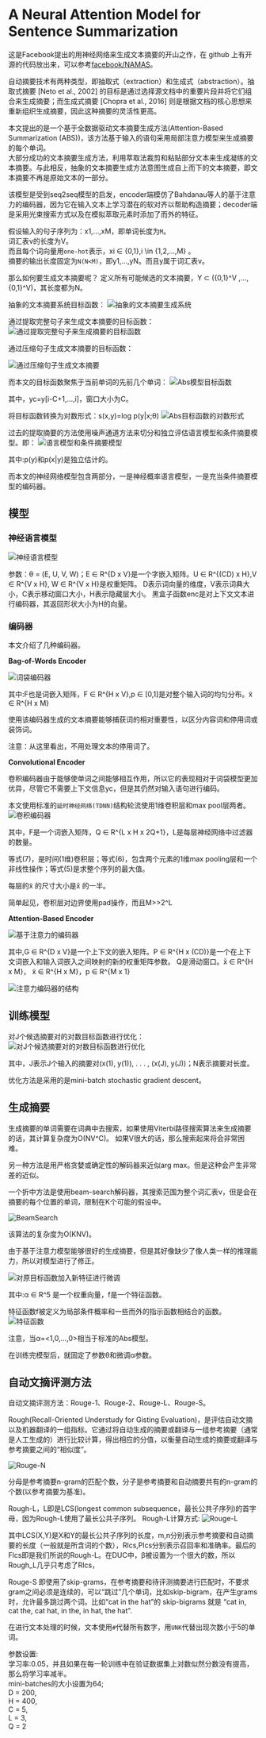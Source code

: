 # A Neural Attention Model for Sentence Summarization
这是Facebook提出的用神经网络来生成文本摘要的开山之作，在 github 上有开源的代码放出来，可以参考[facebook/NAMAS](https://github.com/facebookarchive/NAMAS)。

自动摘要技术有两种类型，即抽取式（extraction）和生成式（abstraction）。抽取式摘要 [Neto et al., 2002] 的目标是通过选择源文档中的重要片段并将它们组合来生成摘要；而生成式摘要 [Chopra et al., 2016] 则是根据文档的核心思想来重新组织生成摘要，因此这种摘要的灵活性更高。

本文提出的是一个基于全数据驱动文本摘要生成方法(Attention-Based Summarization (ABS))，该方法基于输入的语句采用局部注意力模型来生成摘要的每个单词。\
大部分成功的文本摘要生成方法，利用萃取法裁剪和粘贴部分文本来生成凝练的文本摘要。与此相反，抽象的文本摘要生成方法意图生成自上而下的文本摘要，即文本摘要不再是原始文本的一部分。

该模型是受到seq2seq模型的启发，encoder端模仿了Bahdanau等人的基于注意力的编码器，因为它在输入文本上学习潜在的软对齐以帮助构造摘要；decoder端是采用光束搜索方式以及在模拟萃取元素时添加了而外的特征。

假设输入的句子序列为：x1,...,xM，即单词长度为`M`。\
词汇表ν的长度为V。\
而且每个词向量用`one-hot`表示，xi ∈ {0,1},i \in {1,2,...,M} 。\
摘要的输出长度固定为`N(N<M)`，即y1,...,yN。而且y属于词汇表ν。

那么如何要生成文本摘要呢？
定义所有可能候选的文本摘要，Y ⊂ ({0,1}^V ,...,{0,1}^V)，其长度都为N。

抽象的文本摘要系统目标函数：
![抽象的文本摘要生成系统](images/抽象的文本摘要生成系统.png)

通过提取完整句子来生成文本摘要的目标函数：
![通过提取完整句子来生成摘要的目标函数](images/通过提取完整句子来生成摘要的目标函数.png)

通过压缩句子生成文本摘要的目标函数：

![通过压缩句子生成文本摘要](images/通过压缩句子生成文本摘要.png)

而本文的目标函数聚焦于当前单词的先前几个单词：
![Abs模型目标函数](images/Abs模型目标函数.png)

其中，yc=y\[i-C+1,...,i]，窗口大小为C。

将目标函数转换为对数形式：s(x,y)=log p(y|x;θ)
![Abs目标函数的对数形式](images/Abs目标函数的对数形式.png)

过去的提取摘要的方法使用噪声通道方法来切分和独立评估语言模型和条件摘要模型。即：
![语言模型和条件摘要模型](images/语言模型和条件摘要模型.png)

其中:p(y)和p(x|y)是独立估计的。

而本文的神经网络模型包含两部分，一是神经概率语言模型，一是充当条件摘要模型的编码器。

## 模型
### 神经语言模型

![神经语言模型](images/神经语言模型.png)

参数：θ = (E, U, V, W)；E ∈ R^\{D x V}是一个字嵌入矩阵。U ∈ R^\{(CD) x H},V ∈ R^\{V x H},
W ∈ R^\{V x H}是权重矩阵。
D表示词向量的维度，V表示词典大小，C表示移动窗口大小，H表示隐藏层大小。
黑盒子函数enc是对上下文文本进行编码器，其返回形状大小为H的向量。

### 编码器

本文介绍了几种编码器。

<b>Bag-of-Words Encoder</b>

![词袋编码器](images/词袋编码器.png)

其中:F也是词嵌入矩阵，F ∈ R^\{H x V},p ∈ \[0,1]是对整个输入词的均匀分布。x̃  ∈ R^{H x M}

使用该编码器生成的文本摘要能够捕获词的相对重要性，以区分内容词和停用词或装饰词。

注意：从这里看出，不用处理文本的停用词了。

<b>Convolutional Encoder</b>

卷积编码器由于能够使单词之间能够相互作用，所以它的表现相对于词袋模型更加优异，尽管它不需要上下文信息yc，但是其仍然对输入语句进行编码。

本文使用标准的`延时神经网络(TDNN)`结构轮流使用1维卷积层和max pool层两者。
![卷积编码器](images/卷积编码器.png)

其中，F是一个词嵌入矩阵，Q ∈ R^\{L x H x 2Q+1}，L是每层神经网络中过滤器的数量。

等式(7)，是时间(1维)卷积层；等式(6)，包含两个元素的1维max pooling层和一个非线性操作；等式(5)是求整个序列的最大值。

每层的x̃ 的尺寸大小是x̄ 的一半。

简单起见，卷积层对边界使用pad操作，而且M>>2^L

<b>Attention-Based Encoder</b>

![基于注意力的编码器](images/基于注意力的编码器.png)

其中,G ∈ R^\{D x V}是一个上下文的嵌入矩阵。P ∈ R^\{H x (CD)}是一个在上下文词嵌入和输入词嵌入之间映射的新的权重矩阵参数。
Q是滑动窗口。x̄  ∈ R^{H x M}， x̃  ∈ R^{H x M}，p ∈ R^\{M x 1}

![注意力编码器的结构](images/注意力编码器的结构.png)

## 训练模型

对J个候选摘要对的对数目标函数进行优化：
![对J个候选摘要对的对数目标函数进行优化](images/对J个候选摘要对的对数目标函数进行优化.png)

其中，J表示J个输入的摘要对(x(1), y(1)), . . . , (x(J), y(J))；N表示摘要对长度。

优化方法是采用的是mini-batch stochastic gradient descent。

## 生成摘要
生成摘要的单词需要在词典中去搜索，如果使用Viterbi路径搜索算法来生成摘要的话，其计算复杂度为O(NV^C)。
如果V很大的话，那么搜索起来将会非常困难。

另一种方法是用严格贪婪或确定性的解码器来近似arg max。但是这种会产生非常差的近似。

一个折中方法是使用beam-search解码器，其搜索范围为整个词汇表ν，但是会在摘要的每个位置的单词，限制在K个可能的假设中。

![BeamSearch](images/BeamSearch.png)

该算法的复杂度为O(KNV)。

由于基于注意力模型能够很好的生成摘要，但是其好像缺少了像人类一样的推理能力，所以对模型进行了修正。

![对原目标函数加入新特征进行微调](images/对原目标函数加入新特征进行微调.png)

其中:α ∈ R^5 是一个权重向量，f是一个特征函数。

特征函数f被定义为局部条件概率和一些而外的指示函数相结合的函数。
![特征函数](images/特征函数.png)

注意，当α=<1,0,...,0>相当于标准的Abs模型。

在训练完模型后，就固定了参数θ和微调α参数。

## 自动文摘评测方法

自动文摘评测方法：Rouge-1、Rouge-2、Rouge-L、Rouge-S。

Rough(Recall-Oriented Understudy for Gisting Evaluation)，是评估自动文摘以及机器翻译的一组指标。它通过将自动生成的摘要或翻译与一组参考摘要（通常是人工生成的）进行比较计算，得出相应的分值，以衡量自动生成的摘要或翻译与参考摘要之间的“相似度”。

![Rouge-N](images/Rouge-N.png)

分母是参考摘要n-gram的匹配个数，分子是参考摘要和自动摘要共有的n-gram的个数(以参考摘要为基准)。

Rough-L，L即是LCS(longest common subsequence，最长公共子序列)的首字母，因为Rough-L使用了最长公共子序列。
Rough-L计算方式:
![Rouge-L](images/Rouge-L.png)

其中LCS(X,Y)是X和Y的最长公共子序列的长度，m,n分别表示参考摘要和自动摘要的长度（一般就是所含词的个数），Rlcs,Plcs分别表示召回率和准确率。最后的Flcs即是我们所说的Rough-L。在DUC中，β被设置为一个很大的数，所以Rough_L几乎只考虑了Rlcs，

Rouge-S 即使用了skip-grams，在参考摘要和待评测摘要进行匹配时，不要求gram之间必须是连续的，可以“跳过”几个单词，比如skip-bigram，在产生grams时，允许最多跳过两个词。比如“cat in the hat”的 skip-bigrams 就是 “cat in, cat the, cat hat, in the, in hat, the hat”.

在进行文本处理的时候，文本使用`#`代替所有数字，用`UNK`代替出现次数小于5的单词。

参数设置:\
学习率:0.05，并且如果在每一轮训练中在验证数据集上对数似然分数没有提高，那么将学习率减半。\
mini-batches的大小设置为64;\
D = 200, \
H = 400, \
C = 5, \
L = 3,\
Q = 2


